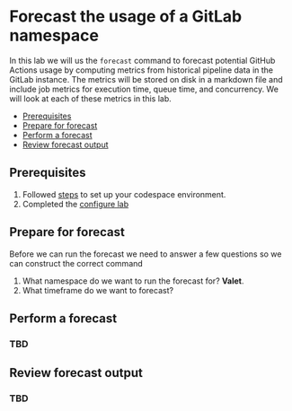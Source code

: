 # Forecast the usage of a GitLab namespace
In this lab we will us the `forecast` command to forecast potential GitHub Actions usage by computing metrics from historical pipeline data in the GitLab instance.  The metrics will be stored on disk in a markdown file and include job metrics for execution time, queue time, and concurrency.  We will look at each of these metrics in this lab.

- [Prerequisites](#prerequisites)
- [Prepare for forecast](#prepare-for-forecast)
- [Perform a forecast](#perform-a-forecast)
- [Review forecast output](#review-forecast-output)

## Prerequisites

1. Followed [steps](../gitlab#readme) to set up your codespace environment.
2. Completed the [configure lab](../gitlab/valet-configure-lab.md)

## Prepare for forecast
Before we can run the forecast we need to answer a few questions so we can construct the correct command
1) What namespace do we want to run the forecast for?  __Valet__.
2) What timeframe do we want to forecast?  

## Perform a forecast
### TBD



## Review forecast output
### TBD
